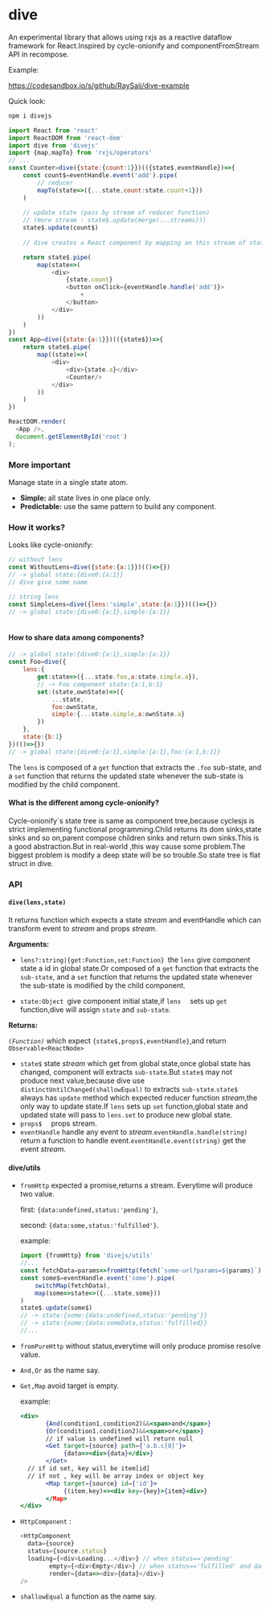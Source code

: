 # dive 

An experimental library that allows using rxjs as a reactive dataflow framework for React.Inspired by cycle-onionify and componentFromStream API in recompose.

Example:

<https://codesandbox.io/s/github/RaySaii/dive-example>

Quick look:

```javascript
npm i divejs
```



```javascript
import React from 'react'
import ReactDOM from 'react-dom'
import dive from 'divejs'
import {map,mapTo} from 'rxjs/operators'
// ...
const Counter=dive({state:{count:1}})(({state$,eventHandle})=>{
    const count$=eventHandle.event('add').pipe(
        // reducer
    	mapTo(state=>({...state,count:state.count+1}))
    )
    
    // update state (pass by stream of reducer function)
    // (more stream : state$.update(merge(...streams)))
    state$.update(count$)
    
    // dive creates a React component by mapping an this stream of state$ to a stream of React nodes (vdom).

    return state$.pipe(
    	map(state=>(
    	    <div>
                {state.count}
                <button onClick={eventHandle.handle('add')}>
                    +
                </button>
            </div>
        ))
    )
})
const App=dive({state:{a:1}})(({state$})=>{
    return state$.pipe(
    	map((state)=>(
            <div>
            	<div>{state.a}</div>
            	<Counter/>
            </div>
        ))
    )
})

ReactDOM.render(
  <App />,
  document.getElementById('root')
);
```

### More important

Manage state in a single state atom.

- **Simple:** all state lives in one place only.
- **Predictable:** use the same pattern to build any component.

### How it works?

Looks like cycle-onionify:

```js
// without lens
const WithoutLens=dive({state:{a:1}})(()=>{})
// -> global state:{dive0:{a:1}}
// dive give some name

// string lens
const SimpleLens=dive({lens:'simple',state:{a:1}})(()=>{})
// -> global state:{dive0:{a:1},simple:{a:1}}
                                      
```

#### How to share data among components?

```js
// -> global state:{dive0:{a:1},simple:{a:1}}
const Foo=dive({
    lens:{
        get:state=>({...state.foo,a:state.simple.a}),
        // -> Foo component state:{a:1,b:1}
        set:(state,ownState)=>({
            ...state,
            foo:ownState,
            simple:{...state.simple,a:ownState.a}
        })
    },
    state:{b:1}
})(()=>{})
// -> global state:{dive0:{a:1},simple:{a:1},foo:{a:1,b:1}}
```

The `lens` is composed of a `get` function that extracts the `.foo` sub-state, and a `set` function that returns the updated state whenever the sub-state is modified by the child component. 

#### What is the different among cycle-onionify?

Cycle-onionify`s state tree is same as component tree,because cyclesjs is strict implementing functional programming.Child returns its dom sinks,state sinks and so on,parent compose children sinks and return own sinks.This is a good abstraction.But in real-world ,this way cause some problem.The biggest problem is modify a deep state will be so trouble.So state tree is flat struct in dive.

### API

#### `dive(lens,state)`

It returns function which expects a state *stream* and eventHandle which can transform event to *stream* and  props *stream*. 

**Arguments:**


- `lens?:string|{get:Function,set:Function} `the `lens`  give component state a id in global state.Or composed of a `get` function that extracts the `sub-state`, and a `set` function that returns the updated state whenever the sub-state is modified by the child component.

- `state:Object `give component initial state,if `lens  ` sets up `get` function,dive will assign `state` and `sub-state`.



**Returns:**


*`(Function)`* which expect `{state$,props$,eventHandle}`,and return `Observable<ReactNode>`

- `state$` state *stream* which get from global state,once global state has changed, component will extracts `sub-state`.But `state$` may not produce next value,because dive use `distinctUntilChanged(shallowEqual)` to  extracts `sub-state`.`state$` always has `update` method which expected reducer function *stream*,the only way to update state.If `lens` sets up `set` function,global state and updated state will pass to `lens.set` to produce new global state.
- `props$  ` props stream.
- `eventHandle` handle any event to *stream*.`eventHandle.handle(string)` return a function to handle event.`eventHandle.event(string)` get the event *stream*.





#### dive/utils

- `fromHttp` expected a promise,returns a stream. Everytime will produce two value.

  first:  `{data:undefined,status:'pending'}`,

  second:  `{data:some,status:'fulfilled'}`.

  example:

  ```javascript
  import {fromHttp} from 'divejs/utils'
  //...
  const fetchData=params=>fromHttp(fetch(`some-url?params=${params}`).then(res=>res.json()))
  const some$=eventHandle.event('some').pipe(
      switchMap(fetchData),
      map(some=>state=>({...state,some}))
  )
  state$.update(some$)
  // -> state:{some:{data:undefined,status:'pending'}}
  // -> state:{some:{data:someData,status:'fulfilled}}
  //...
  ```

- `fromPureHttp` without status,everytime will only produce promise resolve value.

- `And,Or` as the name say.

- `Get,Map` avoid target is empty.

  example:

  ```jsx harmony
  <div>
         {And(condition1,condition2)&&<span>and</span>}  
         {Or(condition1,condition2)&&<span>or</span>}
         // if value is undefined will return null 
         <Get target={source} path={'a.b.c[0]'}>
              {data=><div>{data}</div>}  
         </Get>
  	// if id set, key will be item[id] 
  	// if not , key will be array index or object key 
         <Map target={source} id={'id'}>
              {(item,key)=><div key={key}>{item}<div>}   
         </Map>
  </div>
  ```

- `HttpComponent` :

  ```js
  <HttpComponent
  	data={source}
  	status={source.status}
  	loading={<div>Loading...</div>} // when status=='pending'
          empty={<div>Empty</div>} // when status=='fulfilled' and data is empty
          render={data=><div>{data}</div>}
  />
  ```

- `shallowEqual` a function as the name say.

